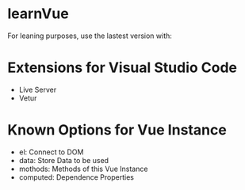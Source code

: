 # learnVue
For leaning purposes, use the lastest version with:
<script src="https://cdn.jsdelivr.net/npm/vue/dist/vue.js"></script>

# Extensions for Visual Studio Code
- Live Server
- Vetur

# Known Options for Vue Instance
- el: Connect to DOM
- data: Store Data to be used
- mothods: Methods of this Vue Instance
- computed: Dependence Properties